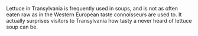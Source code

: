 Lettuce in Transylvania is frequently used in soups, and is not as often eaten raw as in the Western European taste connoisseurs are used to. It actually surprises visitors to Transylvania how tasty a never heard of lettuce soup can be.